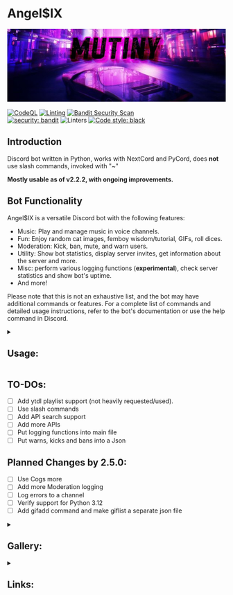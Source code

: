 # Angel$IX

![](assets/image.png)

[![CodeQL](https://github.com/maj113/Angel6/actions/workflows/codeql.yml/badge.svg)](https://github.com/maj113/Angel6/actions/workflows/codeql.yml)
[![Linting](https://github.com/maj113/Angel6/actions/workflows/linters.yml/badge.svg)](https://github.com/maj113/Angel6/actions/workflows/linters.yml)
[![Bandit Security Scan](https://github.com/maj113/Angel6/actions/workflows/bandit.yml/badge.svg)](https://github.com/maj113/Angel6/actions/workflows/bandit.yml)  
[![security: bandit](https://img.shields.io/badge/security-bandit-yellow.svg)](https://github.com/PyCQA/bandit)
![Linters](https://img.shields.io/badge/Linters:-Pylint,_Ruff-pink)
[![Code style: black](https://img.shields.io/badge/code%20style-black-000000.svg)](https://github.com/psf/black)

## Introduction

Discord bot written in Python, works with NextCord and PyCord, does **not** use slash commands, invoked with "~" 

**Mostly usable as of v2.2.2, with ongoing improvements.**

## Bot Functionality

Angel$IX is a versatile Discord bot with the following features:

- Music: Play and manage music in voice channels.
- Fun: Enjoy random cat images, femboy wisdom/tutorial, GIFs, roll dices.
- Moderation: Kick, ban, mute, and warn users.
- Utility: Show bot statistics, display server invites, get information about the server and more.
- Misc: perform various logging functions (**experimental**), check server statistics and show bot's uptime.
- And more!

Please note that this is not an exhaustive list, and the bot may have additional commands or features. For a complete list of commands and detailed usage instructions, refer to the bot's documentation or use the help command in Discord.

<details>
<summary><h2>Usage:</h2></summary>

To set up and run Angel$IX for the first time, follow these steps:

1. Make sure you have **Python 3.11+** installed.
    > it may work with older python versions however I offer **no** support for those nor do I guarantee compatibility
    
2. Clone the repository and navigate to the project directory.

3. Install the required dependencies by running the following command:
    > `pip install -r requirements.txt`
    
4. Rename the `.env_example` file to `.env` and make sure to add your `token`.

5. Run the `angel6-rewrite.py` script using the following command: `python angel6-rewrite.py` (depending on the OS you may need to launch it with `python3`)
   > **Note**  
   > The script will perform the first time setup, where you'll be prompted to input various channel IDs.

6. Once the setup is complete, the bot will automatically reboot. You'll see the message "Setup complete, Rebooting" in the console.
    > **Warning**  
    > If the bot goes back to the input logging/join/leave/general channel ID restart the bot manually.  
    > But if it shows `Input channel ID: ` this is okay as it's the channel selector for talking thru the bot

7. The bot is now ready to use. It will log in to Discord and display information about its settings and status.

    - The bot version will be displayed.
    - The logging channel, join/leave channel, and general channel will be mentioned.
    - The API latency will be shown.
    - Credits and additional information may also be sent to the logging channel.

8. You should now be able to interact with the bot using its available commands in Discord.

</details>

## TO-DOs:

- [ ] Add ytdl playlist support (not heavily requested/used).
- [ ] Use slash commands
- [ ] Add API search support
- [ ] Add more APIs
- [ ] Put logging functions into main file
- [ ] Put warns, kicks and bans into a Json 

## Planned Changes by 2.5.0:

- [ ] Use Cogs more
- [ ] Add more Moderation logging
- [ ] Log errors to a channel 
- [ ] Verify support for Python 3.12
- [ ] Add gifadd command and make giflist a separate json file

<details>
<summary><h2>Gallery:</h2></summary>

  <details>
    <summary>Ping:</summary>
    <img src="assets/ping.gif" width="300">
  </details>
  
  <details>
    <summary>Gifs:</summary>
    <img src="assets/giflist-send.gif" width="400">
  </details>
  
  <details>
    <summary>Chat thru the bot:</summary>
    <img src="assets/asbotmain.gif" width="700">
  </details>
  
  <details>
    <summary>Enable/disable Asbot extension:</summary>
    <img src="assets/asbot.gif" width="700">
  </details>
  
  <details>
    <summary>On bootup:</summary>
    <img src="assets/onready.png">
  </details>
  
  <details>
    <summary>Stats:</summary>
    <img src="assets/stats.png">
  </details>
  
  <details>
    <summary>Roll:</summary>
    <img src="assets/roll.png">
  </details>
  
  <details>
    <summary>Serverinfo:</summary>
    <img src="assets/serverinfo.png">
  </details>
  
  <details>
    <summary>Userinfo:</summary>
    <img src="assets/userinfo.png">
  </details>
  
  <details>
    <summary>Deleted messages logging:</summary>
    <img src="assets/onmsg_delete.png">
  </details>
  
</details>

<details>
<summary><h2>Links:</h2></summary>

### Here are some useful links related to Angel$IX or me:

Join the official [Discord](https://discord.gg/Ry2HqGqT2K) server for support related to Angel$IX.

Follow me on [Twitter](https://twitter.com/may113_Mutiny) for the latest news and announcements. 

Feel free to explore these links to stay updated with the latest news and announcements!

</details>
